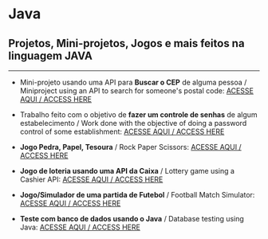 # Java
## Projetos, Mini-projetos, Jogos e mais feitos na linguagem JAVA
***
+ Mini-projeto usando uma API para **Buscar o CEP** de alguma pessoa / Miniproject using an API to search for someone's postal code: [ACESSE AQUI / ACCESS HERE](https://github.com/LeonardoReisAmorim/Java/tree/master/BuscaCep%20JAVA)

+ Trabalho feito com o objetivo de **fazer um controle de senhas** de algum estabelecimento /  Work done with the objective of doing a password control of some establishment: [ACESSE AQUI / ACCESS HERE](https://github.com/LeonardoReisAmorim/Java/tree/master/Controle%20Senhas%20JAVA) 

+ **Jogo Pedra, Papel, Tesoura** / Rock Paper Scissors: [ACESSE AQUI / ACCESS HERE](https://github.com/LeonardoReisAmorim/Java/tree/master/JOGO%20PPT%20JAVA) 

+ **Jogo de loteria usando uma API da Caixa** / Lottery game using a Cashier API: [ACESSE AQUI / ACCESS HERE](https://github.com/LeonardoReisAmorim/Java/tree/master/JogoLoteria%20JAVA)  

+ **Jogo/Simulador de uma partida de Futebol** / Football Match Simulator: [ACESSE AQUI / ACCESS HERE](https://github.com/LeonardoReisAmorim/Java/tree/master/PartidaFutebol%20JAVA) 

+ **Teste com banco de dados usando o Java** / Database testing using Java: [ACESSE AQUI / ACCESS HERE](https://github.com/LeonardoReisAmorim/Java/tree/master/testebanco%20JAVA)  
